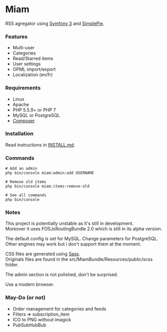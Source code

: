 # Miam

RSS agregator using [Symfony 3](https://symfony.com/) and [SimplePie](https://github.com/simplepie/simplepie).  

### Features

* Multi-user
* Categories
* Read/Starred items
* User settings
* OPML import/export
* Localization (en/fr)

### Requirements

* Linux
* Apache
* PHP 5.5.9+ or PHP 7  
* MySQL or PostgreSQL
* [Composer](https://getcomposer.org/download/)

### Installation

Read instructions in [INSTALL.md](https://github.com/Yuzmi/miam/blob/master/INSTALL.md).

### Commands

```
# Add an admin
php bin/console miam:admin:add USERNAME

# Remove old items
php bin/console miam:items:remove-old

# See all commands
php bin/console
```

### Notes

This project is potentially unstable as it's still in development.  
Moreover it uses FOSJsRoutingBundle 2.0 which is still in its alpha version.  

The default config is set for MySQL. Change parameters for PostgreSQL.  
Other engines may work but i don't support them at the moment.  

CSS files are generated using [Sass](http://sass-lang.com).  
Originals files are found in the src/MiamBundle/Resources/public/scss folder.  

The admin section is not polished, don't be surprised.  

Use a modern browser.  

### May-Do (or not)

- Order management for categories and feeds
- Filters => subscription_item
- ICO to PNG without imagick
- PubSubHubBub